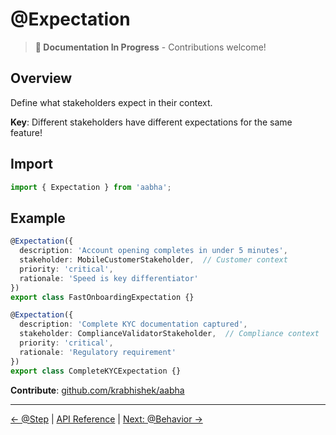 # @Expectation

> **📝 Documentation In Progress** - Contributions welcome!

## Overview

Define what stakeholders expect in their context.

**Key**: Different stakeholders have different expectations for the same feature!

## Import

```typescript
import { Expectation } from 'aabha';
```

## Example

```typescript
@Expectation({
  description: 'Account opening completes in under 5 minutes',
  stakeholder: MobileCustomerStakeholder,  // Customer context
  priority: 'critical',
  rationale: 'Speed is key differentiator'
})
export class FastOnboardingExpectation {}

@Expectation({
  description: 'Complete KYC documentation captured',
  stakeholder: ComplianceValidatorStakeholder,  // Compliance context
  priority: 'critical',
  rationale: 'Regulatory requirement'
})
export class CompleteKYCExpectation {}
```

**Contribute**: [github.com/krabhishek/aabha](https://github.com/krabhishek/aabha)

---

[← @Step](./step.md) | [API Reference](../README.md) | [Next: @Behavior →](./behavior.md)
